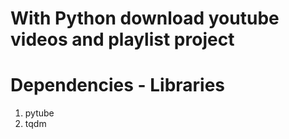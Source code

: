 # With Python download youtube videos and playlist project



# Dependencies - Libraries

1) pytube
2) tqdm

